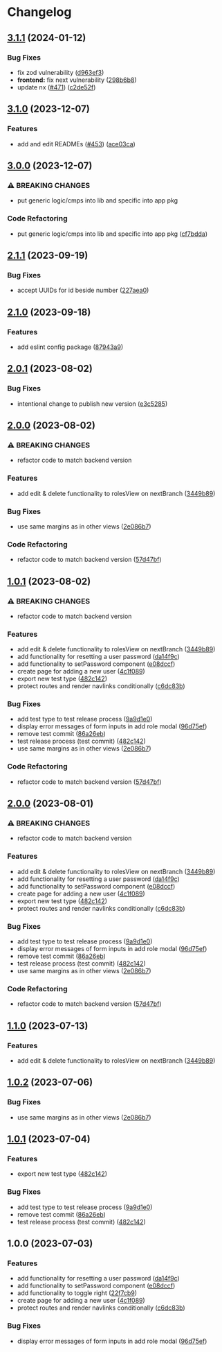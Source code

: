 # Changelog

## [3.1.1](https://github.com/Frachtwerk/essencium-frontend/compare/essencium-types-v3.1.0...essencium-types-v3.1.1) (2024-01-12)


### Bug Fixes

* fix zod vulnerability ([d963ef3](https://github.com/Frachtwerk/essencium-frontend/commit/d963ef3bd8f5a3e74bf868ff3229adde3e0feeee))
* **frontend:** fix next vulnerability ([298b6b8](https://github.com/Frachtwerk/essencium-frontend/commit/298b6b80e1bb9d6c288146d734ee617c6ce97602))
* update nx ([#471](https://github.com/Frachtwerk/essencium-frontend/issues/471)) ([c2de52f](https://github.com/Frachtwerk/essencium-frontend/commit/c2de52f0d6e232a8f0c31788e8c2398d582576a9))

## [3.1.0](https://github.com/Frachtwerk/essencium-frontend/compare/essencium-types-v3.0.0...essencium-types-v3.1.0) (2023-12-07)


### Features

* add and edit READMEs ([#453](https://github.com/Frachtwerk/essencium-frontend/issues/453)) ([ace03ca](https://github.com/Frachtwerk/essencium-frontend/commit/ace03cab63e0cfe8a39d0f4322b1ba60b6e225ba))

## [3.0.0](https://github.com/Frachtwerk/essencium-frontend/compare/essencium-types-v2.1.1...essencium-types-v3.0.0) (2023-12-07)


### ⚠ BREAKING CHANGES

* put generic logic/cmps into lib and specific into app pkg

### Code Refactoring

* put generic logic/cmps into lib and specific into app pkg ([cf7bdda](https://github.com/Frachtwerk/essencium-frontend/commit/cf7bdda943074ad7631370add1150c69e99114d1))

## [2.1.1](https://github.com/Frachtwerk/essencium-frontend/compare/essencium-types-v2.1.0...essencium-types-v2.1.1) (2023-09-19)


### Bug Fixes

* accept UUIDs for id beside number ([227aea0](https://github.com/Frachtwerk/essencium-frontend/commit/227aea04af4d62a893e176c00378193b3ad74ad6))

## [2.1.0](https://github.com/Frachtwerk/essencium-frontend/compare/essencium-types-v2.0.1...essencium-types-v2.1.0) (2023-09-18)


### Features

* add eslint config package ([87943a9](https://github.com/Frachtwerk/essencium-frontend/commit/87943a9e7e887d5c964d45b222046a4979362e43))

## [2.0.1](https://github.com/Frachtwerk/essencium-frontend/compare/essencium-types-v2.0.0...essencium-types-v2.0.1) (2023-08-02)


### Bug Fixes

* intentional change to publish new version ([e3c5285](https://github.com/Frachtwerk/essencium-frontend/commit/e3c52854551ec4e2ffe1a4059208e3574f6db8ca))

## [2.0.0](https://github.com/Frachtwerk/essencium-frontend/compare/essencium-types-v1.0.1...essencium-types-v2.0.0) (2023-08-02)


### ⚠ BREAKING CHANGES

* refactor code to match backend version

### Features

* add edit & delete functionality to rolesView on nextBranch ([3449b89](https://github.com/Frachtwerk/essencium-frontend/commit/3449b899e607c9f62ca9ec0a285e67c86c42711a))


### Bug Fixes

* use same margins as in other views ([2e086b7](https://github.com/Frachtwerk/essencium-frontend/commit/2e086b7379c713fb04f717f1c87f2a5707977628))


### Code Refactoring

* refactor code to match backend version ([57d47bf](https://github.com/Frachtwerk/essencium-frontend/commit/57d47bf0eac6a3411acd6d35c12852c056b4b94a))

## [1.0.1](https://github.com/Frachtwerk/essencium-frontend/compare/essencium-types-v2.0.0...essencium-types-v1.0.1) (2023-08-02)


### ⚠ BREAKING CHANGES

* refactor code to match backend version

### Features

* add edit & delete functionality to rolesView on nextBranch ([3449b89](https://github.com/Frachtwerk/essencium-frontend/commit/3449b899e607c9f62ca9ec0a285e67c86c42711a))
* add functionality for resetting a user password ([da14f9c](https://github.com/Frachtwerk/essencium-frontend/commit/da14f9ca2f8d8e93ccf0bd0016545aa04c6f95a9))
* add functionality to setPassword component ([e08dccf](https://github.com/Frachtwerk/essencium-frontend/commit/e08dccfe5825579e31057a785b41d7cfdff5f084))
* create page for adding a new user ([4c1f089](https://github.com/Frachtwerk/essencium-frontend/commit/4c1f089c659ac9c44723ba8b32d22c9d16ff2ec9))
* export new test type ([482c142](https://github.com/Frachtwerk/essencium-frontend/commit/482c1422b309486a754c2b5bff0cc4bb8ec307e6))
* protect routes and render navlinks conditionally ([c6dc83b](https://github.com/Frachtwerk/essencium-frontend/commit/c6dc83b28873063d6799fbaeac853f1ce0d06f6b))


### Bug Fixes

* add test type to test release process ([9a9d1e0](https://github.com/Frachtwerk/essencium-frontend/commit/9a9d1e00626846d846f3fc6abe1a713b9b660a0f))
* display error messages of form inputs in add role modal ([96d75ef](https://github.com/Frachtwerk/essencium-frontend/commit/96d75efb39dcc9ea9ce69b22b44e9a8924a3f4e4))
* remove test commit ([86a26eb](https://github.com/Frachtwerk/essencium-frontend/commit/86a26ebc16a12b35cb6fe5b8be0f2e73daf957e8))
* test release process (test commit) ([482c142](https://github.com/Frachtwerk/essencium-frontend/commit/482c1422b309486a754c2b5bff0cc4bb8ec307e6))
* use same margins as in other views ([2e086b7](https://github.com/Frachtwerk/essencium-frontend/commit/2e086b7379c713fb04f717f1c87f2a5707977628))


### Code Refactoring

* refactor code to match backend version ([57d47bf](https://github.com/Frachtwerk/essencium-frontend/commit/57d47bf0eac6a3411acd6d35c12852c056b4b94a))

## [2.0.0](https://github.com/Frachtwerk/essencium-frontend/compare/essencium-types-v1.1.0...essencium-types-v2.0.0) (2023-08-01)


### ⚠ BREAKING CHANGES

* refactor code to match backend version

### Features

* add edit & delete functionality to rolesView on nextBranch ([3449b89](https://github.com/Frachtwerk/essencium-frontend/commit/3449b899e607c9f62ca9ec0a285e67c86c42711a))
* add functionality for resetting a user password ([da14f9c](https://github.com/Frachtwerk/essencium-frontend/commit/da14f9ca2f8d8e93ccf0bd0016545aa04c6f95a9))
* add functionality to setPassword component ([e08dccf](https://github.com/Frachtwerk/essencium-frontend/commit/e08dccfe5825579e31057a785b41d7cfdff5f084))
* create page for adding a new user ([4c1f089](https://github.com/Frachtwerk/essencium-frontend/commit/4c1f089c659ac9c44723ba8b32d22c9d16ff2ec9))
* export new test type ([482c142](https://github.com/Frachtwerk/essencium-frontend/commit/482c1422b309486a754c2b5bff0cc4bb8ec307e6))
* protect routes and render navlinks conditionally ([c6dc83b](https://github.com/Frachtwerk/essencium-frontend/commit/c6dc83b28873063d6799fbaeac853f1ce0d06f6b))


### Bug Fixes

* add test type to test release process ([9a9d1e0](https://github.com/Frachtwerk/essencium-frontend/commit/9a9d1e00626846d846f3fc6abe1a713b9b660a0f))
* display error messages of form inputs in add role modal ([96d75ef](https://github.com/Frachtwerk/essencium-frontend/commit/96d75efb39dcc9ea9ce69b22b44e9a8924a3f4e4))
* remove test commit ([86a26eb](https://github.com/Frachtwerk/essencium-frontend/commit/86a26ebc16a12b35cb6fe5b8be0f2e73daf957e8))
* test release process (test commit) ([482c142](https://github.com/Frachtwerk/essencium-frontend/commit/482c1422b309486a754c2b5bff0cc4bb8ec307e6))
* use same margins as in other views ([2e086b7](https://github.com/Frachtwerk/essencium-frontend/commit/2e086b7379c713fb04f717f1c87f2a5707977628))


### Code Refactoring

* refactor code to match backend version ([57d47bf](https://github.com/Frachtwerk/essencium-frontend/commit/57d47bf0eac6a3411acd6d35c12852c056b4b94a))

## [1.1.0](https://github.com/Frachtwerk/essencium-frontend/compare/essencium-types-v1.0.2...essencium-types-v1.1.0) (2023-07-13)


### Features

* add edit & delete functionality to rolesView on nextBranch ([3449b89](https://github.com/Frachtwerk/essencium-frontend/commit/3449b899e607c9f62ca9ec0a285e67c86c42711a))

## [1.0.2](https://github.com/Frachtwerk/essencium-frontend/compare/essencium-types-v1.0.1...essencium-types-v1.0.2) (2023-07-06)


### Bug Fixes

* use same margins as in other views ([2e086b7](https://github.com/Frachtwerk/essencium-frontend/commit/2e086b7379c713fb04f717f1c87f2a5707977628))

## [1.0.1](https://github.com/Frachtwerk/essencium-frontend/compare/essencium-types-v1.0.0...essencium-types-v1.0.1) (2023-07-04)


### Features

* export new test type ([482c142](https://github.com/Frachtwerk/essencium-frontend/commit/482c1422b309486a754c2b5bff0cc4bb8ec307e6))


### Bug Fixes

* add test type to test release process ([9a9d1e0](https://github.com/Frachtwerk/essencium-frontend/commit/9a9d1e00626846d846f3fc6abe1a713b9b660a0f))
* remove test commit ([86a26eb](https://github.com/Frachtwerk/essencium-frontend/commit/86a26ebc16a12b35cb6fe5b8be0f2e73daf957e8))
* test release process (test commit) ([482c142](https://github.com/Frachtwerk/essencium-frontend/commit/482c1422b309486a754c2b5bff0cc4bb8ec307e6))

## 1.0.0 (2023-07-03)


### Features

* add functionality for resetting a user password ([da14f9c](https://github.com/Frachtwerk/essencium-frontend/commit/da14f9ca2f8d8e93ccf0bd0016545aa04c6f95a9))
* add functionality to setPassword component ([e08dccf](https://github.com/Frachtwerk/essencium-frontend/commit/e08dccfe5825579e31057a785b41d7cfdff5f084))
* add functionality to toggle right ([22f7cb9](https://github.com/Frachtwerk/essencium-frontend/commit/22f7cb9c67a2eda5dbb0d9a0fa2743034fcce748))
* create page for adding a new user ([4c1f089](https://github.com/Frachtwerk/essencium-frontend/commit/4c1f089c659ac9c44723ba8b32d22c9d16ff2ec9))
* protect routes and render navlinks conditionally ([c6dc83b](https://github.com/Frachtwerk/essencium-frontend/commit/c6dc83b28873063d6799fbaeac853f1ce0d06f6b))


### Bug Fixes

* display error messages of form inputs in add role modal ([96d75ef](https://github.com/Frachtwerk/essencium-frontend/commit/96d75efb39dcc9ea9ce69b22b44e9a8924a3f4e4))
